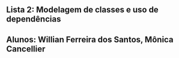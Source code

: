 ## Lista 2: Modelagem de classes e uso de dependências
## Alunos: Willian Ferreira dos Santos, Mônica Cancellier